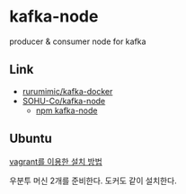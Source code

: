 # kafka-node

producer &amp; consumer node for kafka

## Link

- [rurumimic/kafka-docker](https://github.com/rurumimic/kafka-docker)  
- [SOHU-Co/kafka-node](https://github.com/SOHU-Co/kafka-node)
  - [npm kafka-node](https://www.npmjs.com/package/kafka-node)

## Ubuntu

[vagrant를 이용한 설치 방법](Vagrant)

우분투 머신 2개를 준비한다. 도커도 같이 설치한다.
